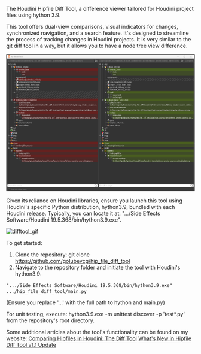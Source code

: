The Houdini Hipfile Diff Tool, a difference viewer tailored for Houdini project files using hython 3.9. 

This tool offers dual-view comparisons, visual indicators for changes, synchronized navigation, and a search feature. It's designed to streamline the process of tracking changes in Houdini projects. It is very similar to the git diff tool in a way, but it allows you to have a node tree view difference.

![difftool_schreenshot](readme_images/difftool.png)

Given its reliance on Houdini libraries, ensure you launch this tool using Houdini's specific Python distribution, hython3.9, bundled with each Houdini release. Typically, you can locate it at: ".../Side Effects Software/Houdini 19.5.368/bin/hython3.9.exe".

![difftool_gif](readme_images/hip_file_diff_tool_preview2.gif)

To get started:
1. Clone the repository: git clone https://github.com/golubevcg/hip_file_diff_tool
2. Navigate to the repository folder and initiate the tool with Houdini's hython3.9: 

```console
".../Side Effects Software/Houdini 19.5.368/bin/hython3.9.exe" .../hip_file_diff_tool/main.py
```

 (Ensure you replace '...' with the full path to hython and main.py)

For unit testing, execute:
hython3.9.exe -m unittest discover -p 'test*.py'
from the repository's root directory.


Some additional articles about the tool's functionality can be found on my website:
[Comparing Hipfiles in Houdini: The Diff Tool](https://golubevcg.com/post/comparing_hipfiles_in_houdini:_the_diff_tool)
[What's New in Hipfile Diff Tool v1.1 Update](https://golubevcg.com/post/what's_new_in_my_hipfile_diff_tool_v1.1_update)
